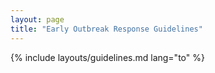 ```yaml
---
layout: page
title: "Early Outbreak Response Guidelines"
---
```


{% include layouts/guidelines.md lang="to" %}
